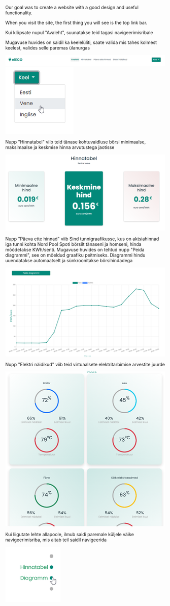 Our goal was to create a website with a good design and useful functionality.

When you visit the site, the first thing you will see is the top link bar.

Kui klõpsate nupul "Avaleht", suunatakse teid tagasi navigeerimisribale

Mugavuse huvides on saidil ka keelelüliti, saate valida mis tahes kolmest keelest, valides selle paremas ülanurgas

<img src="images/chrome_dz4XNYy7us.png">


<img src="images/chrome_2KczmokKbn.png">




Nupp "Hinnatabel" viib teid tänase kohtuvaidluse börsi minimaalse, maksimaalse ja keskmise hinna arvutustega jaotisse


<img src="images/chrome_sGQiSM9QzI.png">



Nupp "Päeva ette hinnad" viib Sind tunnigraafikusse, kus on aktsiahinnad iga tunni kohta Nord Pool Spoti börsilt tänaseni ja homseni, hinda mõõdetakse KWh/senti. Mugavuse huvides on tehtud nupp "Peida diagrammi", see on mõeldud graafiku peitmiseks. Diagrammi hindu uuendatakse automaatselt ja sünkroonitakse börsihindadega


<img src="images/chrome_224HEYebpe.png">


Nupp "Elektri näidikud" viib teid virtuaalsete elektritarbimise arvestite juurde


<img src="images/chrome_4HJwtIrvpL.png">


Kui liigutate lehte allapoole, ilmub saidi paremale küljele väike navigeerimisriba, mis aitab teil saidil navigeerida


<img src="images/ApplicationFrameHost_DDPJ3foc74.png">

